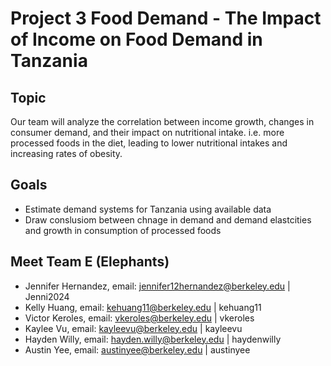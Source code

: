 # Project 3 Food Demand - The Impact of Income on Food Demand in Tanzania

## Topic
Our team will analyze the correlation between income growth, changes in consumer demand, and their impact on nutritional intake. i.e. more processed foods in the diet, leading to lower nutritional intakes and increasing rates of obesity.

## Goals
- Estimate demand systems for Tanzania using available data
- Draw conslusiom between chnage in demand and demand elastcities and growth in consumption of processed foods 

## Meet Team E (Elephants)
- Jennifer Hernandez, email: jennifer12hernandez@berkeley.edu | Jenni2024
- Kelly Huang, email: kehuang11@berkeley.edu | kehuang11 
- Victor Keroles, email: vkeroles@berkeley.edu | vkeroles 
- Kaylee Vu, email: kayleevu@berkeley.edu | kayleevu
- Hayden Willy, email: hayden.willy@berkeley.edu | haydenwilly
- Austin Yee, email: austinyee@berkeley.edu | austinyee
